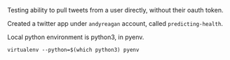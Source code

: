 Testing ability to pull tweets from a user directly, without their oauth token.

Created a twitter app under `andyreagan` account, called `predicting-health`.

Local python environment is python3, in pyenv.

```virtualenv --python=$(which python3) pyenv```



